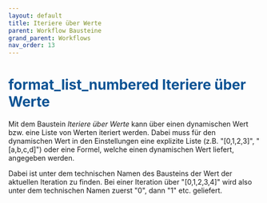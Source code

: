 ```yaml
---
layout: default
title: Iteriere über Werte
parent: Workflow Bausteine
grand_parent: Workflows
nav_order: 13
---
```


# <span style="color:#0b5394"><span class="material-icons">format_list_numbered</span> **Iteriere über Werte**</span>

Mit dem Baustein *Iteriere über Werte* kann über einen dynamischen Wert bzw. eine Liste von Werten iteriert werden.
Dabei muss für den dynamischen Wert in den Einstellungen eine explizite Liste (z.B. "[0,1,2,3]", "[a,b,c,d]") oder eine 
Formel, welche einen dynamischen Wert liefert, angegeben werden.

Dabei ist unter dem technischen Namen des Bausteins der Wert der aktuellen Iteration zu finden.
Bei einer Iteration über "[0,1,2,3,4]" wird also unter dem technischen Namen zuerst "0", dann "1" etc. 
geliefert.
